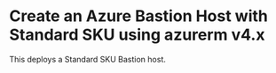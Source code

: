 # Create an Azure Bastion Host with Standard SKU using azurerm v4.x

This deploys a Standard SKU Bastion host.
